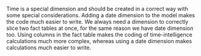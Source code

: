 Time is a special dimension and should be created in a correct way with some special considerations. Adding a date dimension to the model makes the code much easier to write.
We always need a dimension to correctly slice two fact tables at once, for the same reason we have date dimension too. Using columns in the fact table makes the coding of time-intelligence calculations much more complex, whereas using a date dimension makes calculations much easier to write.



